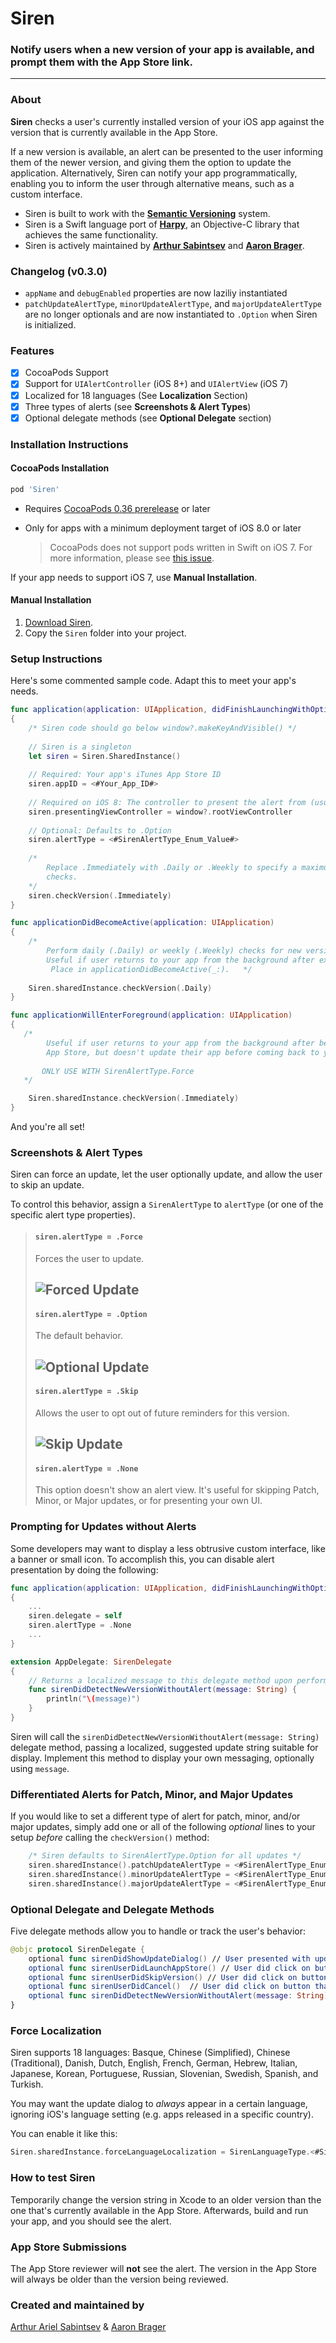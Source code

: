 # Siren

### Notify users when a new version of your app is available, and prompt them with the App Store link.

---
### About
**Siren** checks a user's currently installed version of your iOS app against the version that is currently available in the App Store.

If a new version is available, an alert can be presented to the user informing them of the newer version, and giving them the option to update the application. Alternatively, Siren can notify your app programmatically, enabling you to inform the user through alternative means, such as a custom interface.

- Siren is built to work with the [**Semantic Versioning**](http://semver.org/) system.
- Siren is a Swift language port of [**Harpy**](http://github.com/ArtSabintsev/Harpy), an Objective-C library that achieves the same functionality.
- Siren is actively maintained by [**Arthur Sabintsev**](http://github.com/ArtSabintsev) and [**Aaron Brager**](http://twitter.com/getaaron).

### Changelog (v0.3.0)
- `appName` and `debugEnabled` properties are now laziliy instantiated
- `patchUpdateAlertType`, `minorUpdateAlertType`, and `majorUpdateAlertType` are no longer optionals and are now instantiated to `.Option` when Siren is initialized.

### Features
- [x] CocoaPods Support
- [x] Support for `UIAlertController` (iOS 8+) and `UIAlertView` (iOS 7)
- [x] Localized for 18 languages (See **Localization** Section)
- [x] Three types of alerts (see **Screenshots & Alert Types**)
- [x] Optional delegate methods (see **Optional Delegate** section)

### Installation Instructions

#### CocoaPods Installation
```ruby
pod 'Siren'
```

- Requires [CocoaPods 0.36 prerelease](http://blog.cocoapods.org/Pod-Authors-Guide-to-CocoaPods-Frameworks/) or later
- Only for apps with a minimum deployment target of iOS 8.0 or later

    > CocoaPods does not support pods written in Swift on iOS 7. For more information, please see [this issue](https://github.com/CocoaPods/swift/issues/22).
  
If your app needs to support iOS 7, use **Manual Installation**.

#### Manual Installation

1. [Download Siren](//github.com/ArtSabintsev/Siren/archive/master.zip).
2. Copy the `Siren` folder into your project.

### Setup Instructions	

Here's some commented sample code. Adapt this to meet your app's needs.

```Swift
func application(application: UIApplication, didFinishLaunchingWithOptions launchOptions: [NSObject: AnyObject]?) -> Bool 
{
	/* Siren code should go below window?.makeKeyAndVisible() */
	
	// Siren is a singleton
	let siren = Siren.SharedInstance()
	
	// Required: Your app's iTunes App Store ID
	siren.appID = <#Your_App_ID#>
	
	// Required on iOS 8: The controller to present the alert from (usually the UIWindow's rootViewController)
	siren.presentingViewController = window?.rootViewController
	
	// Optional: Defaults to .Option
	siren.alertType = <#SirenAlertType_Enum_Value#>
	
	/*
	    Replace .Immediately with .Daily or .Weekly to specify a maximum daily or weekly frequency for version
	    checks.
	*/
    siren.checkVersion(.Immediately)
}

func applicationDidBecomeActive(application: UIApplication) 
{
	/*
	    Perform daily (.Daily) or weekly (.Weekly) checks for new version of your app. 
	    Useful if user returns to your app from the background after extended period of time.
    	 Place in applicationDidBecomeActive(_:).	*/
    	 
    Siren.sharedInstance.checkVersion(.Daily)
}

func applicationWillEnterForeground(application: UIApplication) 
{
   /*
	    Useful if user returns to your app from the background after being sent to the
	    App Store, but doesn't update their app before coming back to your app.
	    
       ONLY USE WITH SirenAlertType.Force
   */

    Siren.sharedInstance.checkVersion(.Immediately)
}
```

And you're all set!

### Screenshots & Alert Types

Siren can force an update, let the user optionally update, and allow the user to skip an update.

To control this behavior, assign a `SirenAlertType` to `alertType` (or one of the specific alert type properties).
 
> #### `siren.alertType = .Force`
>
> Forces the user to update.
>
> ![Forced Update](https://github.com/ArtSabintsev/Harpy/blob/master/samplePictures/picForcedUpdate.png?raw=true "Forced Update") 
> ----
> #### `siren.alertType = .Option`
> The default behavior. 
> 
> ![Optional Update](https://github.com/ArtSabintsev/Harpy/blob/master/samplePictures/picOptionalUpdate.png?raw=true "Optional Update")
> ----
> #### `siren.alertType = .Skip`
> Allows the user to opt out of future reminders for this version.
>
> ![Skip Update](https://github.com/ArtSabintsev/Harpy/blob/master/samplePictures/picSkippedUpdate.png?raw=true "Optional Update")
> ----
> #### `siren.alertType = .None`
>
> This option doesn't show an alert view. It's useful for skipping Patch, Minor, or Major updates, or for presenting your own UI.

### Prompting for Updates without Alerts

Some developers may want to display a less obtrusive custom interface, like a banner or small icon. To accomplish this, you can disable alert presentation by doing the following:

```swift
func application(application: UIApplication, didFinishLaunchingWithOptions launchOptions: [NSObject: AnyObject]?) -> Bool 
{
	...
	siren.delegate = self
	siren.alertType = .None
	...
}

extension AppDelegate: SirenDelegate
{
	// Returns a localized message to this delegate method upon performing a successful version check
    func sirenDidDetectNewVersionWithoutAlert(message: String) {
        println("\(message)")
    }
}
```

Siren will call the `sirenDidDetectNewVersionWithoutAlert(message: String)` delegate method, passing a localized, suggested update string suitable for display. Implement this method to display your own messaging, optionally using `message`.

### Differentiated Alerts for Patch, Minor, and Major Updates
If you would like to set a different type of alert for patch, minor, and/or major updates, simply add one or all of the following *optional* lines to your setup *before* calling the `checkVersion()` method:

```swift
	/* Siren defaults to SirenAlertType.Option for all updates */
	siren.sharedInstance().patchUpdateAlertType = <#SirenAlertType_Enum_Value#>
	siren.sharedInstance().minorUpdateAlertType = <#SirenAlertType_Enum_Value#>
	siren.sharedInstance().majorUpdateAlertType = <#SirenAlertType_Enum_Value#>
```

### Optional Delegate and Delegate Methods
Five delegate methods allow you to handle or track the user's behavior:

```	swift
@objc protocol SirenDelegate {
    optional func sirenDidShowUpdateDialog() // User presented with update dialog
    optional func sirenUserDidLaunchAppStore() // User did click on button that launched App Store.app
    optional func sirenUserDidSkipVersion() // User did click on button that skips version update
    optional func sirenUserDidCancel()  // User did click on button that cancels update dialog
    optional func sirenDidDetectNewVersionWithoutAlert(message: String) // Siren performed version check and did not display alert
}
```

### Force Localization
Siren supports 18 languages: Basque, Chinese (Simplified), Chinese (Traditional), Danish, Dutch, English, French, German, Hebrew, Italian, Japanese, Korean, Portuguese, Russian, Slovenian, Swedish, Spanish, and Turkish.

You may want the update dialog to *always* appear in a certain language, ignoring iOS's language setting (e.g. apps released in a specific country).

You can enable it like this:

```swift
Siren.sharedInstance.forceLanguageLocalization = SirenLanguageType.<#SirenLanguageType_Enum_Value#>
```
### How to test Siren
Temporarily change the version string in Xcode to an older version than the one that's currently available in the App Store. Afterwards, build and run your app, and you should see the alert.

### App Store Submissions
The App Store reviewer will **not** see the alert. The version in the App Store will always be older than the version being reviewed.

### Created and maintained by
[Arthur Ariel Sabintsev](http://www.sabintsev.com/) & [Aaron Brager](http://twitter.com/getaaron)
